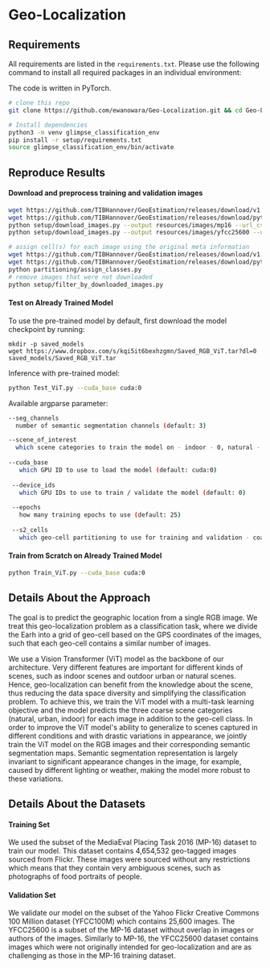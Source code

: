 # Geo-Localization

 
## Requirements
All requirements are listed in the `requirements.txt`. Please use the following command to install all required packages in an individual environment:

The code is written in PyTorch.

```bash
# clone this repo
git clone https://github.com/ewanowara/Geo-Localization.git && cd Geo-Localization

# Install dependencies
python3 -m venv glimpse_classification_env
pip install -r setup/requirements.txt
source glimpse_classification_env/bin/activate 

```

## Reproduce Results

#### Download and preprocess training and validation images
```bash
wget https://github.com/TIBHannover/GeoEstimation/releases/download/v1.0/mp16_urls.csv -O resources/mp16_urls.csv
wget https://github.com/TIBHannover/GeoEstimation/releases/download/pytorch/yfcc25600_urls.csv -O resources/yfcc25600_urls.csv 
python setup/download_images.py --output resources/images/mp16 --url_csv resources/mp16_urls.csv --shuffle
python setup/download_images.py --output resources/images/yfcc25600 --url_csv resources/yfcc25600_urls.csv --shuffle --size_suffix ""

# assign cell(s) for each image using the original meta information
wget https://github.com/TIBHannover/GeoEstimation/releases/download/v1.0/mp16_places365.csv -O resources/mp16_places365.csv
wget https://github.com/TIBHannover/GeoEstimation/releases/download/pytorch/yfcc25600_places365.csv -O resources/yfcc25600_places365.csv
python partitioning/assign_classes.py
# remove images that were not downloaded 
python setup/filter_by_downloaded_images.py
```

#### Test on Already Trained Model

To use the pre-trained model by default, first download the model checkpoint by running:

```
mkdir -p saved_models
wget https://www.dropbox.com/s/kqi5it6bexhzgmn/Saved_RGB_ViT.tar?dl=0   saved_models/Saved_RGB_ViT.tar
```

Inference with pre-trained model:

```bash
python Test_ViT.py --cuda_base cuda:0
```

Available argparse parameter:
```bash
--seg_channels
  number of semantic segmentation channels (default: 3)

--scene_of_interest
  which scene categories to train the model on - indoor - 0, natural - 1, urban - 2, all - 3 (default: 3)
  
--cuda_base 
   which GPU ID to use to load the model (default: cuda:0)
  
 --device_ids
   which GPU IDs to use to train / validate the model (default: 0)
 
 --epochs 
   how many training epochs to use (default: 25)
   
 --s2_cells 
   which geo-cell partitioning to use for training and validation - coarse (largest cells - 3298 total), middle (7202 total), fine (smallest cells 12893 total)
```

#### Train from Scratch on Already Trained Model

```bash
python Train_ViT.py --cuda_base cuda:0
```

## Details About the Approach
The goal is to predict the geographic location from a single RGB image. We treat this geo-localization problem as a classification task, where we divide the Earh into a grid of geo-cell based on the GPS coordinates of the images, such that each geo-cell contains a similar number of images. 

We use a Vision Transformer (ViT) model as the backbone of our architecture. Very different features are important for different kinds of scenes, such as indoor scenes and outdoor urban or natural scenes. Hence, geo-localization can benefit from the knowledge about the scene, thus reducing the data space diversity and simplifying the classification problem. To achieve this, we train the ViT model with a multi-task learning objective and the model predicts the three coarse scene categories (natural, urban, indoor) for each image in addition to the geo-cell class. In order to improve the ViT model's ability to generalize to scenes captured in different conditions and with drastic variations in appearance, we jointly train the ViT model on the RGB images and their corresponding semantic segmentation maps. Semantic segmentation representation is largely invariant to significant appearance changes in the image, for example, caused by different lighting or weather, making the model more robust to these variations.

## Details About the Datasets

#### Training Set
We used the subset of the MediaEval Placing Task 2016 (MP-16) dataset to train our model. This dataset contains 4,654,532 geo-tagged images sourced from Flickr. These images were sourced without any restrictions which means that they contain very ambiguous scenes, such as photographs of food portraits of people.

#### Validation Set
We validate our model on the subset of the Yahoo Flickr Creative Commons 100 Million dataset (YFCC100M) which contains 25,600 images. The YFCC25600 is a subset of the MP-16 dataset without overlap in images or authors of the images. Similarly to MP-16, the YFCC25600 dataset contains images which were not originally intended for geo-localization and are as challenging as those in the MP-16 training dataset. 


